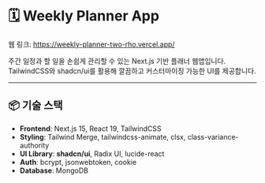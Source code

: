 # 🗓️ Weekly Planner App

웹 링크: https://weekly-planner-two-rho.vercel.app/

주간 일정과 할 일을 손쉽게 관리할 수 있는 Next.js 기반 플래너 웹앱입니다.  
TailwindCSS와 shadcn/ui를 활용해 깔끔하고 커스터마이징 가능한 UI를 제공합니다.

---

## 📦 기술 스택

- **Frontend**: Next.js 15, React 19, TailwindCSS
- **Styling**: Tailwind Merge, tailwindcss-animate, clsx, class-variance-authority
- **UI Library**: **shadcn/ui**, Radix UI, lucide-react
- **Auth**: bcrypt, jsonwebtoken, cookie
- **Database**: MongoDB
